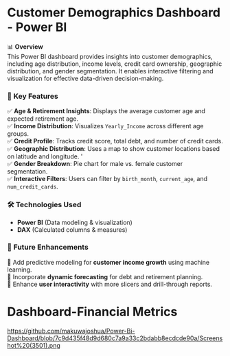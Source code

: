 # **Customer Demographics Dashboard - Power BI**  

📊 **Overview**  
This Power BI dashboard provides insights into customer demographics, including age distribution, income levels, credit card ownership, geographic distribution, and gender segmentation. It enables interactive filtering and visualization for effective data-driven decision-making.  

### **📌 Key Features**  
✅ **Age & Retirement Insights**: Displays the average customer age and expected retirement age.  
✅ **Income Distribution**: Visualizes `Yearly_Income` across different age groups.  
✅ **Credit Profile**: Tracks credit score, total debt, and number of credit cards.  
✅ **Geographic Distribution**: Uses a map to show customer locations based on latitude and longitude. '  
✅ **Gender Breakdown**: Pie chart for male vs. female customer segmentation.  
✅ **Interactive Filters**: Users can filter by `birth_month`, `current_age`, and `num_credit_cards`.  

### **🛠️ Technologies Used**  
- **Power BI** (Data modeling & visualization)  
- **DAX** (Calculated columns & measures)   

### **🚀 Future Enhancements**  
🔹 Add predictive modeling for **customer income growth** using machine learning.  
🔹 Incorporate **dynamic forecasting** for debt and retirement planning.  
🔹 Enhance **user interactivity** with more slicers and drill-through reports. 
# Dashboard-Financial Metrics
https://github.com/makuwajoshua/Power-Bi-Dashboard/blob/7c9d435f48d9d680c7a9a33c2bdabb8ecdcde90a/Screenshot%20(3501).png
